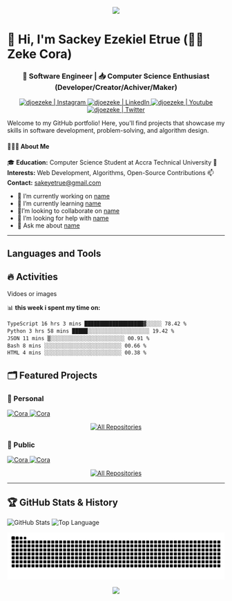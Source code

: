 <p align="center">
  <img src="https://capsule-render.vercel.app/api?type=waving&color=gradient&height=100&section=header" />
</p>

# 👋 Hi, I'm Sackey Ezekiel Etrue (🏄‍♂️ Zeke Cora)

<div align="center">
  <h3>🚀 Software Engineer | 📥 Computer Science Enthusiast (Developer/Creator/Achiver/Maker)</h3>
</div>

<!-- ---------SOCIALS---------- -->

<div align="center">
  <a href="https://instagram.com/djoezeke">
    <img
      src="https://img.shields.io/static/v1?message=Instagram&logo=instagram&label=&color=D62976&logoColor=white&labelColor=&style=for-the-badge"
      height="25" alt="djoezeke | Instagram" />
  </a>
  <a href="https://linkedin.com/in/djoezeke">
    <img
      src="https://img.shields.io/static/v1?message=LinkedIn&logo=linkedin&label=&color=0077B5&logoColor=white&labelColor=&style=for-the-badge"
      height="25" alt="djoezeke | LinkedIn" />
  </a>
  <a href="https://youtube.com/djoezeke">
    <img
      src="https://img.shields.io/static/v1?message=Youtube&logo=youtube&label=&color=FF0000&logoColor=white&labelColor=&style=for-the-badge"
      height="25" alt="djoezeke | Youtube" />
  </a>
  <a href="https://twitter.com/djoezeke">
    <img
      src="https://img.shields.io/static/v1?message=Twitter&logo=twitter&label=&color=1DA1F2&logoColor=white&labelColor=&style=for-the-badge"
      height="25" alt="djoezeke | Twitter" /> </a>
</div>

Welcome to my GitHub portfolio! Here, you'll find projects that showcase my skills in software development,
problem-solving, and algorithm design.

#### 👨🏻‍💻 About Me

🎓 **Education:** Computer Science Student at Accra Technical University
🚀 **Interests:** Web Development, Algorithms, Open-Source Contributions
📫 **Contact:** sakeyetrue@gmail.com

<!-- ----------I'M---------- -->
<p>
<ul>
  <li>🔭 I’m currently working on <a href="link">name</a></li>
  <li>🌱 I’m currently learning <a href="link">name</a></li>
  <li>👯I’m looking to collaborate on <a href="link">name</a></li>
  <li>🤔 I’m looking for help with <a href="link">name</a></li>
  <li>💬 Ask me about <a href="link">name</a></li>
</ul>
</p>

---

<!-- ----------MAIN------------ -->
<h2 align="left">Languages and Tools</h2>

## 🔥 Activities

<p> Vidoes or images</p>

📊 **this week i spent my time on:**

<!--START_SECTION:waka-->

```txt
TypeScript 16 hrs 3 mins ███████████████████▓░░░░░ 78.42 %
Python 3 hrs 58 mins █████░░░░░░░░░░░░░░░░░░░░ 19.42 %
JSON 11 mins ▒░░░░░░░░░░░░░░░░░░░░░░░░ 00.91 %
Bash 8 mins ░░░░░░░░░░░░░░░░░░░░░░░░░ 00.66 %
HTML 4 mins ░░░░░░░░░░░░░░░░░░░░░░░░░ 00.38 %
```

## 🗂️ Featured Projects

### 📌 Personal

<p>
  <a href="https://github.com/djoezeke/">
    <img width=""
      src="https://github-readme-stats.vercel.app/api/pin/?username=djoezeke&repo=djoezeke&show_icons=true&theme=react&line_height=27&title_color=6aaff8&text_color=8a919a&icon_color=6aa6f8&bg_color=22272e"
      alt="Cora" />
  </a>
  <a href="https://github.com/djoezeke/template">
    <img width=""
      src="https://github-readme-stats.vercel.app/api/pin/?username=djoezeke&repo=template&show_icons=true&theme=react&line_height=27&title_color=6aaff8&text_color=8a919a&icon_color=6aa6f8&bg_color=22272e"
      alt="Cora" />
  </a>
</p>

<p align="center">
  <a href="https://github.com/djoezeke?tab=repositories&sort=stargazers">
    <img alt="All Repositories" title="All Repositories"
      src="https://custom-icon-badges.demolab.com/badge/-Click%20Here%20For%20All%20My%20Repos-1F222E?style=for-the-badge&logoColor=white&logo=repo" />
  </a>
</p>

### 📌 Public

<p>
  <a href="https://github.com/djoezeke/first-contributions">
    <img width=""
      src="https://github-readme-stats.vercel.app/api/pin/?username=djoezeke&repo=first-contributions&show_icons=true&theme=react&line_height=27&title_color=6aaff8&text_color=8a919a&icon_color=6aa6f8&bg_color=22272e"
      alt="Cora" />
  </a>
  <a href="https://github.com/djoezeke/first-contributions">
    <img width=""
      src="https://github-readme-stats.vercel.app/api/pin/?username=djoezeke&repo=first-contributions&show_icons=true&theme=react&line_height=27&title_color=6aaff8&text_color=8a919a&icon_color=6aa6f8&bg_color=22272e"
      alt="Cora" />
  </a>
</p>

<p align="center">
  <a href="https://github.com/djoezeke?tab=repositories&q=&type=fork&language=&sort=stargazers">
    <img alt="All Repositories" title="All Repositories"
      src="https://custom-icon-badges.demolab.com/badge/-Click%20Here%20For%20All%20My%20Forked%20Repos-1F222E?style=for-the-badge&logoColor=white&logo=fork" />
  </a>
</p>

---

## 🏆 GitHub Stats & History

<p align="left">
  <img alt="GitHub Stats" width="50%" height="80"
    src="https://github-readme-stats.vercel.app/api?username=djoezeke&show_icons=true&hide=issues&icon_color=000000&hide_border=true&title_color=5391FE&text_color=555">
  <img alt="Top Language" width="50%" height="80"
    src="https://github-readme-stats.vercel.app/api/top-langs/?username=djoezeke&hide=html,&hide_border=true&title_color=5391FE&text_color=555">
</p>

<picture>
  <source media="(prefers-color-scheme: dark)"
    srcset="https://raw.githubusercontent.com/djoezeke/djoezeke/output/github-contribution-grid-snake-dark.svg" />
  <source media="(prefers-color-scheme: light)"
    srcset="https://raw.githubusercontent.com/djoezeke/djoezeke/output/github-contribution-grid-snake.svg" />
  <img alt="Github Snake"
    src="https://raw.githubusercontent.com/djoezeke/djoezeke/output/github-contribution-grid-snake.svg" />
</picture>

<p align="center">
  <img src="https://capsule-render.vercel.app/api?type=waving&color=gradient&height=100&section=footer" />
</p>